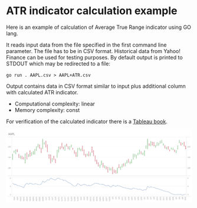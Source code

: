 # ATR indicator calculation example

Here is an example of calculation of Average True Range indicator using GO lang.

It reads input data from the file specified in the first command line parameter.
The file has to be in CSV format. Historical data from Yahoo! Finance can be
used for testing purposes. By default output is printed to STDOUT which may
be redirected to a file:

```
go run . AAPL.csv > AAPL+ATR.csv
```

Output contains data in CSV format similar to input plus additional column with
calculated ATR indicator.

 * Computational complexity: linear
 * Memory complexity: const

For verification of the calculated indicator there is a [Tableau book](https://public.tableau.com/app/profile/anthony.ananich/viz/ATR_16786094723270/Dashboard1).

![Test1](https://raw.githubusercontent.com/ananich/atr-go/main/Test1.png)

